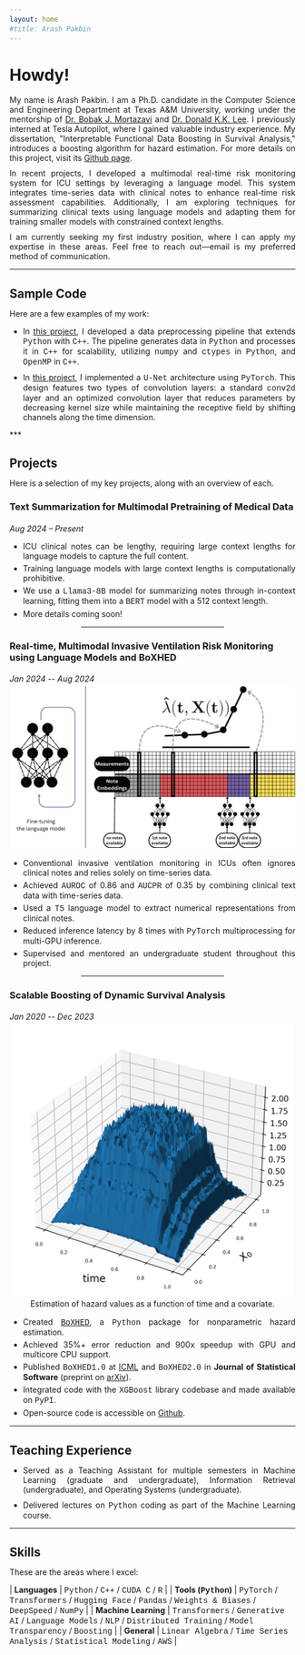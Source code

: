 ```yaml
---
layout: home
#title: Arash Pakbin
---
```


# Howdy!

<div style="text-align: justify;margin-bottom: 10px;"> My name is Arash Pakbin. I am a Ph.D. candidate in the Computer Science and Engineering Department at Texas A&M University, working under the mentorship of <a href="https://engineering.tamu.edu/cse/profiles/mortazavi-bobak.html">Dr. Bobak J. Mortazavi</a> and <a href="https://goizueta.emory.edu/faculty/profiles/donald-lee">Dr. Donald K.K. Lee</a>. I previously interned at Tesla Autopilot, where I gained valuable industry experience. My dissertation, "Interpretable Functional Data Boosting in Survival Analysis," introduces a boosting algorithm for hazard estimation. For more details on this project, visit its <a href="https://github.com/BoXHED/BoXHED2.0">Github page</a>.</div>


<div style="text-align: justify;margin-bottom: 10px;"> In recent projects, I developed a multimodal real-time risk monitoring system for ICU settings by leveraging a language model. This system integrates time-series data with clinical notes to enhance real-time risk assessment capabilities. Additionally, I am exploring techniques for summarizing clinical texts using language models and adapting them for training smaller models with constrained context lengths.</div>

<div style="text-align: justify;margin-bottom: 10px;"> I am currently seeking my first industry position, where I can apply my expertise in these areas. Feel free to reach out—email is my preferred method of communication.</div>


***

<h2 style="margin-bottom: 10px;">Sample Code</h2>

<p style="margin-bottom: 10px;">Here are a few examples of my work:</p>

<ul>
  <li style="text-align: justify;margin-bottom: 10px;">In <a href="https://github.com/BoXHED/BoXHED2.0-source-code/tree/master/packages/boxhed_prep/boxhed_prep">this project</a>, I developed a data preprocessing pipeline that extends <span style="font-family: Courier New;">Python</span> with <span style="font-family: Courier New;">C++</span>. The pipeline generates data in <span style="font-family: Courier New;">Python</span> and processes it in <span style="font-family: Courier New;">C++</span> for scalability, utilizing <span style="font-family: Courier New;">numpy</span> and <span style="font-family: Courier New;">ctypes</span> in <span style="font-family: Courier New;">Python</span>, and <span style="font-family: Courier New;">OpenMP</span> in <span style="font-family: Courier New;">C++</span>.</li>
  <li style="text-align: justify;margin-bottom: 10px;">In <a href="https://github.com/apakbin/UNET-Implementation">this project</a>, I implemented a <span style="font-family: Courier New;">U-Net</span> architecture using <span style="font-family: Courier New;">PyTorch</span>. This design features two types of convolution layers: a standard <span style="font-family: Courier New;">conv2d</span> layer and an optimized convolution layer that reduces parameters by decreasing kernel size while maintaining the receptive field by shifting channels along the time dimension.
</li>
</ul>
***

<h2 style="margin-bottom: 10px;">Projects</h2>

Here is a selection of my key projects, along with an overview of each.

<h3 style="margin-bottom: 0px;">Text Summarization for Multimodal Pretraining of Medical Data</h3>
<h6 style="margin-bottom: 5px;">Aug 2024 – Present</h6>
<ul>
  <li style="text-align: justify;margin-bottom: 5px;">ICU clinical notes can be lengthy, requiring large context lengths for language models to capture the full content.</li>
  <li style="text-align: justify;margin-bottom: 5px;">Training language models with large context lengths is computationally prohibitive.</li>
  <li style="text-align: justify;margin-bottom: 5px;">We use a <span style="font-family: Courier New;">Llama3-8B</span> model for summarizing notes through in-context learning, fitting them into a <span style="font-family: Courier New;">BERT</span> model with a 512 context length.</li>
  <li style="text-align: justify;margin-bottom: 5px;">More details coming soon!</li>
</ul>

<hr style="width:50%; margin-left:25% !important; margin-right:25% !important;" />

<h3 style="margin-bottom: 0px;">Real-time, Multimodal Invasive Ventilation Risk Monitoring using Language Models and BoXHED</h3>
<h6 style="margin-bottom: 5px;">Jan 2024 -- Aug 2024</h6>
<div style="text-align: center; margin-bottom: 15px;">
        <img src="/assets/figs/mmb.png" width="600" height="auto" class="center">
</div>
<ul>
  <li style="text-align: justify;margin-bottom: 5px;">Conventional invasive ventilation monitoring in ICUs often ignores clinical notes and relies solely on time-series data.</li>
  <li style="text-align: justify;margin-bottom: 5px;">Achieved <span style="font-family: Courier New;">AUROC</span> of 0.86 and <span style="font-family: Courier New;">AUCPR</span> of 0.35 by combining clinical text data with time-series data.</li>
  <li style="text-align: justify;margin-bottom: 5px;">Used a <span style="font-family: Courier New;">T5</span> language model to extract numerical representations from clinical notes.</li>
  <li style="text-align: justify;margin-bottom: 5px;">Reduced inference latency by 8 times with <span style="font-family: Courier New;">PyTorch</span> multiprocessing for multi-GPU inference.</li>
  <li style="text-align: justify;margin-bottom: 5px;">Supervised and mentored an undergraduate student throughout this project.</li>
</ul>

<hr style="width:50%; margin-left:25% !important; margin-right:25% !important;" />

<h3 style="margin-bottom: 0px;">Scalable Boosting of Dynamic Survival Analysis</h3>
<h6 style="margin-bottom: 5px;">Jan 2020 -- Dec 2023</h6>
<div style="text-align: center; margin-bottom: 15px;">
  <img src="/assets/figs/hazard.png" width="500" height="auto" class="center" />
  <figcaption>Estimation of hazard values as a function of time and a covariate.</figcaption>
</div>
<ul>
  <li style="text-align: justify;margin-bottom: 5px;">Created <span style="font-family: Courier New;"><a href="https://github.com/BoXHED/BoXHED2.0">BoXHED</a></span>, a <span style="font-family: Courier New;">Python</span> package for nonparametric hazard estimation.</li>
  <li style="text-align: justify;margin-bottom: 5px;">Achieved 35%+ error reduction and 900x speedup with GPU and multicore CPU support.</li>
  <li style="text-align: justify;margin-bottom: 5px;">Published <span style="font-family: Courier New;">BoXHED1.0</span> at <a href="http://proceedings.mlr.press/v119/wang20o/wang20o.pdf">ICML</a> and <span style="font-family: Courier New;">BoXHED2.0</span> in <strong>Journal of Statistical Software</strong> (preprint on <a href="https://arxiv.org/abs/2103.12591">arXiv</a>).</li>
  <li style="text-align: justify;margin-bottom: 5px;">Integrated code with the <span style="font-family: Courier New;">XGBoost</span> library codebase and made available on <span style="font-family: Courier New;">PyPI</span>.</li>
  <li style="text-align: justify;margin-bottom: 5px;">Open-source code is accessible on <a href="https://github.com/BoXHED/BoXHED2.0-source-code">Github</a>.</li>
</ul>

***

<h2 style="margin-bottom: 10px;">Teaching Experience</h2>

<ul>
  <li style="text-align: justify;margin-bottom: 10px;">Served as a Teaching Assistant for multiple semesters in Machine Learning (graduate and undergraduate), Information Retrieval (undergraduate), and Operating Systems (undergraduate).</li>
  <li style="text-align: justify;margin-bottom: 10px;"> Delivered lectures on <span style="font-family: Courier New;">Python</span> coding as part of the Machine Learning course.</li>
</ul>

***

<h2 style="margin-bottom: 10px;">Skills</h2>

<p style="margin-bottom: 10px;">These are the areas where I excel:</p>

| **Languages**         | <span style="font-family: Courier New;">Python</span> / <span style="font-family: Courier New;">C++</span> / <span style="font-family: Courier New;">CUDA C</span> / <span style="font-family: Courier New;">R</span> |
| **Tools (<span style="font-family: Courier New;">Python</span>)**    | <span style="font-family: Courier New;">PyTorch</span> / <span style="font-family: Courier New;">Transformers</span> / <span style="font-family: Courier New;">Hugging Face</span> / <span style="font-family: Courier New;">Pandas</span> / <span style="font-family: Courier New;">Weights & Biases</span> / <span style="font-family: Courier New;">DeepSpeed</span> / <span style="font-family: Courier New;">NumPy</span> |
| **Machine Learning**  | <span style="font-family: Courier New;">Transformers</span> / <span style="font-family: Courier New;">Generative AI</span> / <span style="font-family: Courier New;">Language Models</span> / <span style="font-family: Courier New;">NLP</span> / <span style="font-family: Courier New;">Distributed Training</span> / <span style="font-family: Courier New;">Model Transparency</span> / <span style="font-family: Courier New;">Boosting</span> |
| **General**           | <span style="font-family: Courier New;">Linear Algebra</span> / <span style="font-family: Courier New;">Time Series Analysis</span> / <span style="font-family: Courier New;">Statistical Modeling</span> / <span style="font-family: Courier New;">AWS</span> |
